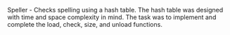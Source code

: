 Speller - Checks spelling using a hash table. The hash table was designed with time and space complexity in mind. The task was to implement and complete the load, check, size, and unload functions.
